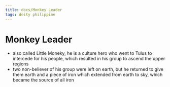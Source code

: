```yaml
---
title: docs/Monkey Leader
tags: deity philippine
---
```


# Monkey Leader
- also called Little Moneky, he is a culture hero who went to Tulus to intercede for his people, which resulted in his group to ascend the upper regions
- two non-believer of his group were left on earth, but he returned to give them earth and a piece of iron which extended from earth to sky, which became the source of all iron